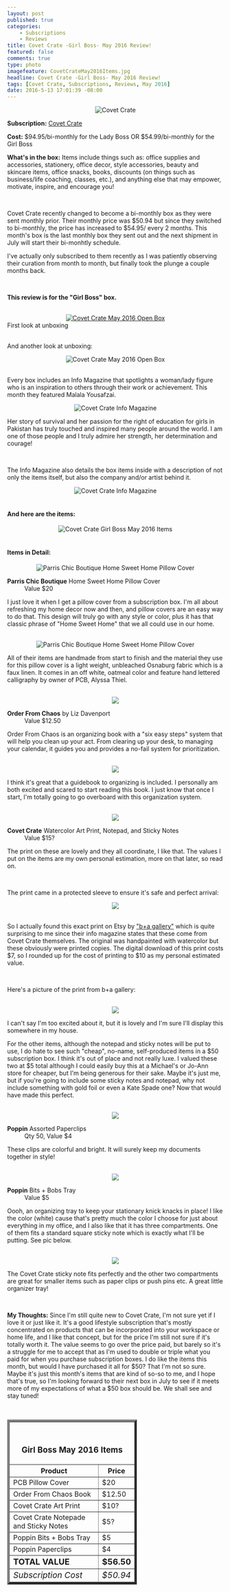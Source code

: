 ```yaml
---
layout: post
published: true
categories: 
    - Subscriptions
    - Reviews
title: Covet Crate -Girl Boss- May 2016 Review!
featured: false
comments: true
type: photo
imagefeature: CovetCrateMay2016Items.jpg
headline: Covet Crate -Girl Boss- May 2016 Review!
tags: [Covet Crate, Subscriptions, Reviews, May 2016]
date: 2016-5-13 17:01:39 -08:00
---
```


<center><img src="/images/CovetCrateMay2016Box.jpg" border="0" style="border:none;max-width:100%;" alt="Covet Crate" /></center>

<p><b>Subscription:</b> <a href="http://www.covetcrate.com" target="_blank">Covet Crate</a></p>
<p><b>Cost:</b>  $94.95/bi-monthly for the Lady Boss OR $54.99/bi-monthly for the Girl Boss</p>
<p><b>What's in the box:</b> Items include things such as: office supplies and accessories, stationery, office decor, style accessories, beauty and skincare items, office snacks, books, discounts (on things such as business/life coaching, classes, etc.), and anything else that may empower, motivate, inspire, and encourage you!</p>

<br>

<p>Covet Crate recently changed to become a bi-monthly box as they were sent monthly prior. Their monthly price was $50.94 but since they switched to bi-monthly, the price has increased to $54.95/ every 2 months. This month's box is the last monthly box they sent out and the next shipment in July will start their bi-monhtly schedule.</p>

<p>I've actually only subscribed to them recently as I was patiently observing their curation from month to month, but finally took the plunge a couple months back.</p>

<br>

<p><b>This review is for the "Girl Boss" box.</b></p>

<br>

<center><a href="https://www.ipsy.com/new?refer=uns8d" target="_blank">
<img src="/images/CovetCrateMay2016OpenBox.jpg" border="0" style="border:none;max-width:100%;" alt="Covet Crate May 2016 Open Box" />
</a></center>
<figcaption>First look at unboxing</figcaption>

<br>

<p>And another look at unboxing:</p>
<center><img src="/images/CovetCrateMay2016OpenBox2.jpg" border="0" style="border:none;max-width:100%;" alt="Covet Crate May 2016 Open Box" />
</a></center>

<br>

<p>Every box includes an Info Magazine that spotlights a woman/lady figure who is an inspiration to others through their work or achievement. This month they featured Malala Yousafzai.<p>
<center><img src="/images/CovetCrateMay2016InfoMagazine.jpg" border="0" style="border:none;max-width:100%;" alt="Covet Crate Info Magazine" />
</a></center>

<p>Her story of survival and her passion for the right of education for girls in Pakistan has truly touched and inspired many people around the world. I am one of those people and I truly admire her strength, her determination and courage!</p>

<br>

<p>The Info Magazine also details the box items inside with a description of not only the items itself, but also the company and/or artist behind it.</p>
<center><img src="/images/CovetCrateMay2016InfoMagazine2.jpg" border="0" style="border:none;max-width:100%;" alt="Covet Crate Info Magazine" />
</a></center>

<br>

<H4> And here are the items:</H4>

<center><img src="/images/CovetCrateMay2016Items.jpg" border="0" style="border:none;max-width:100%;" alt="Covet Crate Girl Boss May 2016 Items" />
</a></center>

<br>

<H4> Items in Detail:</H4>

<center><img src="/images/CovetCrateMay2016ParrisChicBoutiqueHomeSweetHomePillowCover.jpg" border="0" style="border:none;max-width:100%;" alt="Parris Chic Boutique Home Sweet Home Pillow Cover" />
</a></center>

<DL>
<DT><b>Parris Chic Boutique</b> Home Sweet Home Pillow Cover</DT>
<DD>Value $20</DD>
</DL>

<p>I just love it when I get a pillow cover from a subscription box. I'm all about refreshing my home decor now and then, and pillow covers are an easy way to do that. This design will truly go with any style or color, plus it has that classic phrase of "Home Sweet Home" that we all could use in our home.</p>

<br>

<center><img src="/images/CovetCrateMay2016ParrisChicBoutiqueHomeSweetHomePillowCover2.jpg" border="0" style="border:none;max-width:100%;" alt="Parris Chic Boutique Home Sweet Home Pillow Cover" />
</a></center>

<p>All of their items are handmade from start to finish and the material they use for this pillow cover is a light weight, unbleached Osnaburg fabric which is a faux linen. It comes in an off white, oatmeal color and feature hand lettered calligraphy by owner of PCB, Alyssa Thiel.</p>

<br>

<center><a href="https://www.ipsy.com/new?refer=uns8d" target="_blank">
<img src="/images/CovetCrateMay2016LizDavenportOrderFromChaosBook.jpg" border="0" style="border:none;max-width:100%;" />
</a></center>

<DL>
<DT><b>Order From Chaos</b> by Liz Davenport</DT>
<DD>Value $12.50</DD>
</DL>

<p>Order From Chaos is an organizing book with a "six easy steps" system that will help you clean up your act. From clearing up your desk, to managing your calendar, it guides you and provides a no-fail system for prioritization.</p>

<br>

<center><a href="https://www.ipsy.com/new?refer=uns8d" target="_blank">
<img src="/images/CovetCrateMay2016LizDavenportOrderFromChaosBook2.jpg" border="0" style="border:none;max-width:100%;" />
</a></center>

<p>I think it's great that a guidebook to organizing is included. I personally am both excited and scared to start reading this book. I just know that once I start, I'm totally going to go overboard with this organization system.</p>

<br>

<center><a href="https://www.ipsy.com/new?refer=uns8d" target="_blank">
<img src="/images/CovetCrateMay2016WatercolorArtPrintNotepads.jpg" border="0" style="border:none;max-width:100%;" />
</a></center>
<DL>
<DT><b>Covet Crate</b> Watercolor Art Print, Notepad, and Sticky Notes</DT>
<DD>Value $15?</DD>
</DL>

<p>The print on these are lovely and they all coordinate, I like that. The values I put on the items are my own personal estimation, more on that later, so read on.</p>

<br>

<p>The print came in a protected sleeve to ensure it's safe and perfect arrival:</p>
<center><a href="https://www.ipsy.com/new?refer=uns8d" target="_blank">
<img src="/images/CovetCrateMay2016WatercolorArtPrint2.jpg" border="0" style="border:none;max-width:100%;" />
</a></center>

<br>

<p>So I actually found this exact print on Etsy by <a href="https://www.etsy.com/listing/198617733/soft-ethereal-light-blue-watercolor?ga_order=most_relevant&ga_search_type=all&ga_view_type=gallery&ga_search_query=art%20print&ref=sr_gallery_44" target="_blank">"b+a gallery"</a> which is quite surprising to me since their info magazine states that these come from Covet Crate themselves. The original was handpainted with watercolor but these obviously were printed copies. The digital download of this print costs $7, so I rounded up for the cost of printing to $10 as my personal estimated value.</p>

<br>

<p>Here's a picture of the print from b+a gallery:</p>

<br>

<center><a href="https://www.ipsy.com/new?refer=uns8d" target="_blank">
<img src="/images/CovetCrateMay2016WatercolorArtPrint3.jpg" border="0" style="border:none;max-width:100%;" />
</a></center>

<p>I can't say I'm too excited about it, but it is lovely and I'm sure I'll display this somewhere in my house.</p>

<p>For the other items, although the notepad and sticky notes will be put to use, I do hate to see such "cheap", no-name, self-produced items in a $50 subscription box. I think it's out of place and not really luxe. I valued these two at $5 total although I could easily buy this at a Michael's or Jo-Ann store for cheaper, but I'm being generous for their sake. Maybe it's just me, but if you're going to include some sticky notes and notepad, why not include something with gold foil or even a Kate Spade one? Now that would have made this perfect.</p>

<br>

<center><a href="https://www.ipsy.com/new?refer=uns8d" target="_blank">
<img src="/images/CovetCrateMay2016PoppinPaperClips.jpg" border="0" style="border:none;max-width:100%;" />
</a></center>

<DL>
<DT><b>Poppin</b> Assorted Paperclips</DT>
<DD>Qty 50, Value $4</DD>
</DL>

<p>These clips are colorful and bright. It will surely keep my documents together in style!</p>

<br>

<center><a href="https://www.ipsy.com/new?refer=uns8d" target="_blank">
<img src="/images/CovetCrateMay2016PoppinBitsBobsTray.jpg" border="0" style="border:none;max-width:100%;" />
</a></center>

<DL>
<DT><b>Poppin</b> Bits + Bobs Tray</DT>
<DD> Value $5</DD>
</DL>

<p>Oooh, an organizing tray to keep your stationary knick knacks in place! I like the color (white) cause that's pretty much the color I choose for just about everything in my office, and I also like that it has three compartments. One of them fits a standard square sticky note which is exactly what I'll be putting. See pic below.</p>

<br>

<center><a href="https://www.ipsy.com/new?refer=uns8d" target="_blank">
<img src="/images/CovetCrateMay2016PoppinBitsBobsTray2.jpg" border="0" style="border:none;max-width:100%;" />
</a></center>

<p>The Covet Crate sticky note fits perfectly and the other two compartments are great for smaller items such as paper clips or push pins etc. A great little organizer tray!</p>

<br>

<p><i class="icon-exclamation-sign"></i><b> My Thoughts:</b> Since I'm still quite new to Covet Crate, I'm not sure yet if I love it or just like it. It's a good lifestyle subscription that's mostly concentrated on products that can be incorporated into your workspace or home life, and I like that concept, but for the price I'm still not sure if it's totally worth it. The value seems to go over the price paid, but barely so it's a struggle for me to accept that as I'm used to double or triple what you paid for when you purchase subscription boxes. I do like the items this month, but would I have purchased it all for $50? That I'm not so sure. Maybe it's just this month's items that are kind of so-so to me, and I hope that's true, so I'm looking forward to their next box in July to see if it meets more of my expectations of what a $50 box should be. We shall see and stay tuned!</p>

<br>

<TABLE  BORDER="5" style="width:60%">
   <TR>
      <TH COLSPAN="2">
         <H3><BR><center>Girl Boss May 2016 Items</center></H3>
      </TH>
   </TR>
      <TH>Product</TH>
      <TH>Price</TH>
  <TR>
      <TD>PCB Pillow Cover</TD>
      <TD>$20</TD>
   </TR>
   <TR>
      <TD>Order From Chaos Book</TD>
      <TD>$12.50</TD>
   </TR>
    <TR>
      <TD>Covet Crate Art Print</TD>
      <TD>$10?</TD>
   </TR>
    <TR>
      <TD>Covet Crate Notepade and Sticky Notes</TD>
      <TD>$5?</TD>
   </TR>
    <TR>
      <TD>Poppin Bits + Bobs Tray</TD>
      <TD>$5</TD>
   </TR>
    <TR>
      <TD>Poppin Paperclips</TD>
      <TD>$4</TD>
   </TR>
   <TR>
      <TD><b><big>TOTAL VALUE</big></b></TD>
      <TD><b><big>$56.50</big></b></TD>
   </TR>
   <TR>
      <TD><i><big>Subscription Cost</big></i></TD>
      <TD><i><big>$50.94</big></i></TD>
   </TR>
</TABLE>
